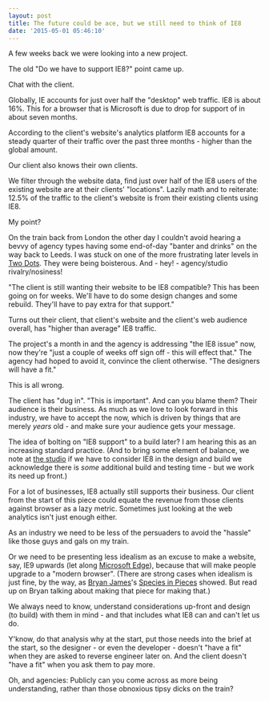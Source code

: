 ```yaml
---
layout: post
title: The future could be ace, but we still need to think of IE8
date: '2015-05-01 05:46:10'
---
```


A few weeks back we were looking into a new project.

The old "Do we have to support IE8?" point came up.

Chat with the client.

Globally, IE accounts for just over half the "desktop" web traffic. IE8 is about 16%. This for a browser that is Microsoft is due to drop for support of in about seven months.

According to the client's website's analytics platform IE8 accounts for a steady quarter of their traffic over the past three months - higher than the global amount.

Our client also knows their own clients.

We filter through the website data, find just over half of the IE8 users of the existing website are at their clients' "locations". Lazily math and to reiterate: 12.5% of the traffic to the client's website is from their existing clients using IE8.

My point?

On the train back from London the other day I couldn't avoid hearing a bevvy of agency types having some end-of-day "banter and drinks" on the way back to Leeds. I was stuck on one of the more frustrating later levels in [Two Dots](http://weplaydots.com/twodots.html). They were being boisterous. And - hey! - agency/studio rivalry/nosiness!

"The client is still wanting their website to be IE8 compatible? This has been going on for weeks. We'll have to do some design changes and some rebuild. They'll have to pay extra for that support."

Turns out their client, that client's website and the client's web audience overall, has "higher than average" IE8 traffic.

The project's a month in and the agency is addressing "the IE8 issue" now, now they're "just a couple of weeks off sign off - this will effect that." The agency had hoped to avoid it, convince the client otherwise. "The designers will have a fit."

This is all wrong.

The client has "dug in". "This is important". And can you blame them? Their audience is their business. As much as we love to look forward in this industry, we have to accept the now, which is driven by things that are merely *years* old - and make sure your audience gets your message.

The idea of bolting on "IE8 support" to a build later? I am hearing this as an increasing standard practice. (And to bring some element of balance, we note at [the studio](www.studioofthings.com) if we have to consider IE8 in the design and build we acknowledge there is *some* additional build and testing time - but we work its need up front.)

For a lot of businesses, IE8 actually still supports their business. Our client from the start of this piece could equate the revenue from those clients against browser as a lazy metric. Sometimes just looking at the web analytics isn't just enough either.

As an industry we need to be less of the persuaders to avoid the "hassle" like those guys and gals on my train.

Or we need to be presenting less idealism as an excuse to make a website, say, IE9 upwards (let along [Microsoft Edge](http://www.theverge.com/2015/4/29/8511169/microsoft-edge-official-name-internet-explorer-upgrade)), because that will make people upgrade to a "modern browser". (There are strong cases when idealism is just fine, by the way, as [Bryan James](http://www.bryanjamesdesign.co.uk/)'s [Species in Pieces](http://species-in-pieces.com/) showed. But read up on Bryan talking about making that piece for making that.)

We always need to know, understand considerations up-front and design (to build) with them in mind - and that includes what IE8 can and can't let us do.

Y'know, do that analysis why at the start, put those needs into the brief at the start, so the designer - or even the developer - doesn't "have a fit" when they are asked to reverse engineer later on. And the client doesn't "have a fit" when you ask them to pay more.

Oh, and agencies: Publicly can you come across as more being understanding, rather than those obnoxious tipsy dicks on the train?